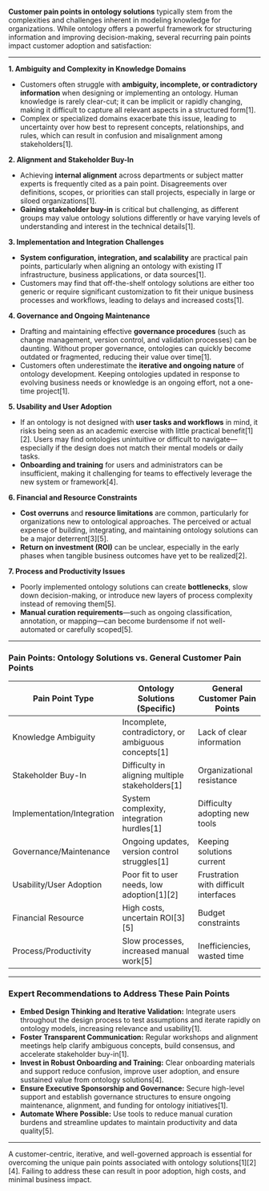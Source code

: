 **Customer pain points in ontology solutions** typically stem from the complexities and challenges inherent in modeling knowledge for organizations. While ontology offers a powerful framework for structuring information and improving decision-making, several recurring pain points impact customer adoption and satisfaction:

---

**1. Ambiguity and Complexity in Knowledge Domains**

- Customers often struggle with **ambiguity, incomplete, or contradictory information** when designing or implementing an ontology. Human knowledge is rarely clear-cut; it can be implicit or rapidly changing, making it difficult to capture all relevant aspects in a structured form[1].
- Complex or specialized domains exacerbate this issue, leading to uncertainty over how best to represent concepts, relationships, and rules, which can result in confusion and misalignment among stakeholders[1].

**2. Alignment and Stakeholder Buy-In**

- Achieving **internal alignment** across departments or subject matter experts is frequently cited as a pain point. Disagreements over definitions, scopes, or priorities can stall projects, especially in large or siloed organizations[1].
- **Gaining stakeholder buy-in** is critical but challenging, as different groups may value ontology solutions differently or have varying levels of understanding and interest in the technical details[1].

**3. Implementation and Integration Challenges**

- **System configuration, integration, and scalability** are practical pain points, particularly when aligning an ontology with existing IT infrastructure, business applications, or data sources[1].
- Customers may find that off-the-shelf ontology solutions are either too generic or require significant customization to fit their unique business processes and workflows, leading to delays and increased costs[1].

**4. Governance and Ongoing Maintenance**

- Drafting and maintaining effective **governance procedures** (such as change management, version control, and validation processes) can be daunting. Without proper governance, ontologies can quickly become outdated or fragmented, reducing their value over time[1].
- Customers often underestimate the **iterative and ongoing nature** of ontology development. Keeping ontologies updated in response to evolving business needs or knowledge is an ongoing effort, not a one-time project[1].

**5. Usability and User Adoption**

- If an ontology is not designed with **user tasks and workflows** in mind, it risks being seen as an academic exercise with little practical benefit[1][2]. Users may find ontologies unintuitive or difficult to navigate—especially if the design does not match their mental models or daily tasks.
- **Onboarding and training** for users and administrators can be insufficient, making it challenging for teams to effectively leverage the new system or framework[4].

**6. Financial and Resource Constraints**

- **Cost overruns** and **resource limitations** are common, particularly for organizations new to ontological approaches. The perceived or actual expense of building, integrating, and maintaining ontology solutions can be a major deterrent[3][5].
- **Return on investment (ROI)** can be unclear, especially in the early phases when tangible business outcomes have yet to be realized[2].

**7. Process and Productivity Issues**

- Poorly implemented ontology solutions can create **bottlenecks**, slow down decision-making, or introduce new layers of process complexity instead of removing them[5].
- **Manual curation requirements**—such as ongoing classification, annotation, or mapping—can become burdensome if not well-automated or carefully scoped[5].

---

### Pain Points: Ontology Solutions vs. General Customer Pain Points

| Pain Point Type               | Ontology Solutions (Specific)                                  | General Customer Pain Points              |
|-------------------------------|---------------------------------------------------------------|-------------------------------------------|
| Knowledge Ambiguity           | Incomplete, contradictory, or ambiguous concepts[1]           | Lack of clear information                 |
| Stakeholder Buy-In            | Difficulty in aligning multiple stakeholders[1]               | Organizational resistance                 |
| Implementation/Integration    | System complexity, integration hurdles[1]                     | Difficulty adopting new tools             |
| Governance/Maintenance        | Ongoing updates, version control struggles[1]                 | Keeping solutions current                 |
| Usability/User Adoption       | Poor fit to user needs, low adoption[1][2]                    | Frustration with difficult interfaces     |
| Financial Resource            | High costs, uncertain ROI[3][5]                               | Budget constraints                        |
| Process/Productivity          | Slow processes, increased manual work[5]                      | Inefficiencies, wasted time               |

---

### Expert Recommendations to Address These Pain Points

- **Embed Design Thinking and Iterative Validation:** Integrate users throughout the design process to test assumptions and iterate rapidly on ontology models, increasing relevance and usability[1].
- **Foster Transparent Communication:** Regular workshops and alignment meetings help clarify ambiguous concepts, build consensus, and accelerate stakeholder buy-in[1].
- **Invest in Robust Onboarding and Training:** Clear onboarding materials and support reduce confusion, improve user adoption, and ensure sustained value from ontology solutions[4].
- **Ensure Executive Sponsorship and Governance:** Secure high-level support and establish governance structures to ensure ongoing maintenance, alignment, and funding for ontology initiatives[1].
- **Automate Where Possible:** Use tools to reduce manual curation burdens and streamline updates to maintain productivity and data quality[5].

---

A customer-centric, iterative, and well-governed approach is essential for overcoming the unique pain points associated with ontology solutions[1][2][4]. Failing to address these can result in poor adoption, high costs, and minimal business impact.